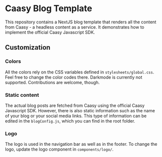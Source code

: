 # Caasy Blog Template

This repository contains a NextJS blog template that renders all the content from Caasy - a headless content as a service. It demonstrates how to implement the official Caasy Javascript SDK.

## Customization

### Colors

All the colors rely on the CSS variables defined in `stylesheets/global.css`. Feel free to change the color codes there. Darkmode is currently not supported. Contributions are welcome, though.

### Static content

The actual blog posts are fetched from Caasy using the official Caasy Javascript SDK. However, there is also static information such as the name of your blog or your social media links. This type of information can be edited in the `blogConfig.js`, which you can find in the root folder.

### Logo

The logo is used in the navigation bar as well as in the footer. To change the logo, update the logo component in `components/logo/`.